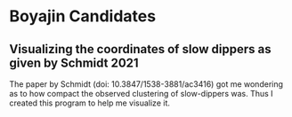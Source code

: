 # Boyajin Candidates
## Visualizing the coordinates of slow dippers as given by Schmidt 2021

The paper by Schmidt (doi: 10.3847/1538-3881/ac3416) got me wondering as to how compact the observed clustering of slow-dippers was. Thus I created this program to help me visualize it.
